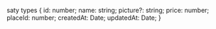 




saty types {
  id: number;
  name: string;
  picture?: string;
  price: number;
  placeId: number;
  createdAt: Date;
  updatedAt: Date;
}
